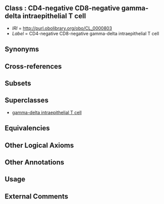 
## Class : CD4-negative CD8-negative gamma-delta intraepithelial T cell

 * *IRI* = http://purl.obolibrary.org/obo/CL_0000803
 * *Label* = CD4-negative CD8-negative gamma-delta intraepithelial T cell

## Synonyms


## Cross-references


## Subsets


## Superclasses

 * [gamma-delta intraepithelial T cell](../../CL/01/CL_0000801.md)

## Equivalencies


## Other Logical Axioms


## Other Annotations


## Usage


## External Comments

